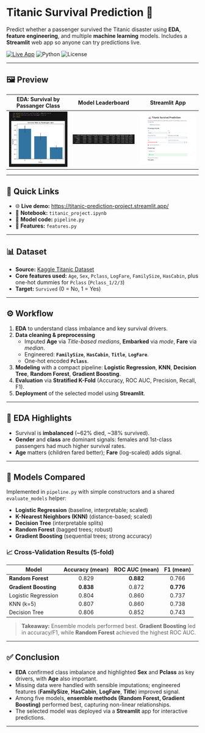 # Titanic Survival Prediction 🚢

Predict whether a passenger survived the Titanic disaster using **EDA**, **feature engineering**, and multiple **machine learning** models. Includes a **Streamlit** web app so anyone can try predictions live.

<p align="left">
  <a href="https://titanic-prediction-project.streamlit.app/"><img alt="Live App" src="https://img.shields.io/badge/Live%20Demo-Streamlit-FF4B4B?logo=streamlit&logoColor=white"></a>
  <img alt="Python" src="https://img.shields.io/badge/Python-3.10%20|%203.11-blue">
  <img alt="License" src="https://img.shields.io/badge/License-MIT-green">
</p>

---

## 🖼️ Preview

| EDA: Survival by Passanger Class | Model Leaderboard | Streamlit App |
|---|---|---|
| <img src="images/eda_class.png" alt="EDA gender x class" width="260"/> | <img src="images/leaderboard.png" alt="Leaderboard" width="260"/> | <img src="images/app_screenshot.png" alt="App screenshot" width="260"/> |


---

## 🔗 Quick Links

- 🌐 **Live demo:** https://titanic-prediction-project.streamlit.app/  
- 📓 **Notebook:** `titanic_project.ipynb`  
- 🧠 **Model code:** `pipeline.py`  
- 🧩 **Features:** `features.py`

---

## 📊 Dataset

- **Source:** [Kaggle Titanic Dataset](https://www.kaggle.com/c/titanic)  
- **Core features used:** `Age`, `Sex`, `Pclass`, `LogFare`, `FamilySize`, `HasCabin`, plus one-hot dummies for `Pclass` (`Pclass_1/2/3`)  
- **Target:** `Survived` (0 = No, 1 = Yes)

---

## ⚙️ Workflow

1. **EDA** to understand class imbalance and key survival drivers.  
2. **Data cleaning & preprocessing**  
   - Imputed **Age** via *Title-based medians*, **Embarked** via *mode*, **Fare** via *median*.  
   - Engineered: **`FamilySize`**, **`HasCabin`**, **`Title`**, **`LogFare`**.  
   - One-hot encoded **`Pclass`**.  
3. **Modeling** with a compact pipeline: **Logistic Regression**, **KNN**, **Decision Tree**, **Random Forest**, **Gradient Boosting**.  
4. **Evaluation** via **Stratified K-Fold** (Accuracy, ROC AUC, Precision, Recall, F1).  
5. **Deployment** of the selected model using **Streamlit**.

---

## 🔎 EDA Highlights

- Survival is **imbalanced** (~62% died, ~38% survived).  
- **Gender** and **class** are dominant signals: females and 1st-class passengers had much higher survival rates.  
- **Age** matters (children fared better); **Fare** (log-scaled) adds signal.

---

## 🤖 Models Compared

Implemented in `pipeline.py` with simple constructors and a shared `evaluate_models` helper:

- **Logistic Regression** (baseline, interpretable; scaled)  
- **K-Nearest Neighbors (KNN)** (distance-based; scaled)  
- **Decision Tree** (interpretable splits)  
- **Random Forest** (bagged trees; robust)  
- **Gradient Boosting** (sequential trees; strong accuracy)

### 📈 Cross-Validation Results (5-fold)

| Model               | Accuracy (mean) | ROC AUC (mean) | F1 (mean) |
|---------------------|:---------------:|:--------------:|:---------:|
| **Random Forest**   | 0.829           | **0.882**      | 0.766     |
| **Gradient Boosting** | **0.838**     | 0.872          | **0.776** |
| Logistic Regression | 0.804           | 0.860          | 0.737     |
| KNN (k=5)           | 0.807           | 0.860          | 0.738     |
| Decision Tree       | 0.806           | 0.852          | 0.743     |

> **Takeaway:** Ensemble models performed best. **Gradient Boosting** led in accuracy/F1, while **Random Forest** achieved the highest ROC AUC.

---

## ✅ Conclusion

- **EDA** confirmed class imbalance and highlighted **Sex** and **Pclass** as key drivers, with **Age** also important.  
- Missing data were handled with sensible imputations; engineered features (**FamilySize**, **HasCabin**, **LogFare**, **Title**) improved signal.  
- Among five models, **ensemble methods (Random Forest, Gradient Boosting)** performed best, capturing non-linear relationships.  
- The selected model was deployed via a **Streamlit** app for interactive predictions.

---
